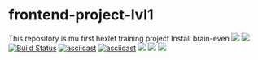 # frontend-project-lvl1
This repository is mu first hexlet training project
Install brain-even
<a href="https://codeclimate.com/github/codeclimate/codeclimate/maintainability"><img src="https://api.codeclimate.com/v1/badges/a99a88d28ad37a79dbf6/maintainability" /></a>
<a href="https://codeclimate.com/github/codeclimate/codeclimate/test_coverage"><img src="https://api.codeclimate.com/v1/badges/a99a88d28ad37a79dbf6/test_coverage" /></a>
[![Build Status](https://travis-ci.org/oksanaduga/frontend-project-lvl1.svg?branch=master)](https://travis-ci.org/oksanaduga/frontend-project-lvl1)
[![asciicast](https://asciinema.org/a/261602.svg)](https://asciinema.org/a/261602)
[![asciicast](https://asciinema.org/a/262162.svg)](https://asciinema.org/a/262162)
<a href="https://asciinema.org/a/262359" target="_blank" data-size="big" data-speed="2"><img src="https://asciinema.org/a/262359.svg" /></a>
<a href="https://asciinema.org/a/262412?autoplay=1&speed=2&size=medium"><img src="https://asciinema.org/a/262412.svg" /></a>
<a href="https://asciinema.org/a/262415" target="_blank"><img src="https://asciinema.org/a/262415.svg" /></a>
